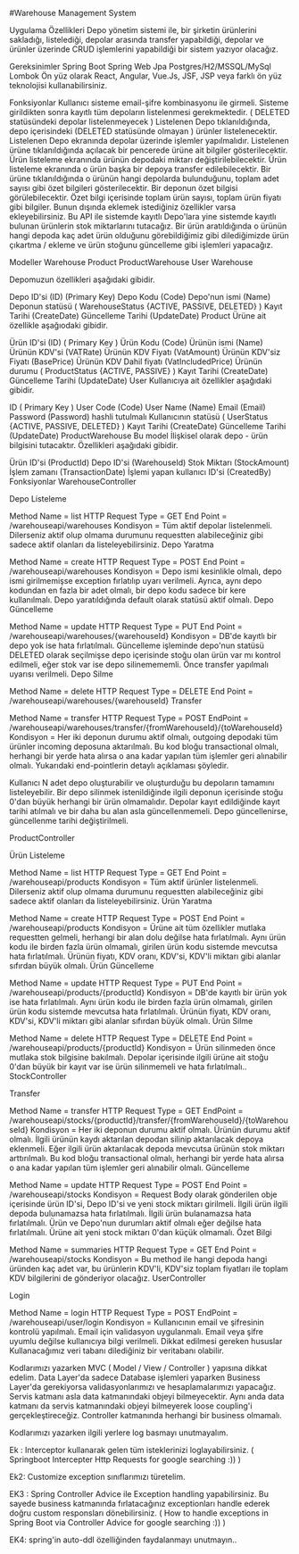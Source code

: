 #Warehouse Management System

Uygulama Özellikleri
Depo yönetim sistemi ile, bir şirketin ürünlerini sakladığı, listelediği, depolar arasında transfer yapabildiği, depolar ve ürünler üzerinde CRUD işlemlerini yapabildiği bir sistem yazıyor olacağız.

Gereksinimler
Spring Boot
Spring Web
Jpa
Postgres/H2/MSSQL/MySql
Lombok
Ön yüz olarak React, Angular, Vue.Js, JSF, JSP veya farklı ön yüz teknolojisi kullanabilirsiniz.

Fonksiyonlar
Kullanıcı sisteme email-şifre kombinasyonu ile girmeli.
Sisteme girildikten sonra kayıtlı tüm depoların listelenmesi gerekmektedir. ( DELETED statüsündeki depolar listelenmeyecek )
Listelenen Depo tıklanıldığında, depo içerisindeki (DELETED statüsünde olmayan ) ürünler listelenecektir.
Listelenen Depo ekranında depolar üzerinde işlemler yapılmalıdır.
Listelenen ürüne tıklanıldığında açılacak bir pencerede ürüne ait bilgiler gösterilecektir.
Ürün listeleme ekranında ürünün depodaki miktarı değiştirilebilecektir.
Ürün listeleme ekranında o ürün başka bir depoya transfer edilebilecektir.
Bir ürüne tıklanıldığında o ürünün hangi depolarda bulunduğunu, toplam adet sayısı gibi özet bilgileri gösterilecektir.
Bir deponun özet bilgisi görülebilecektir. Özet bilgi içerisinde toplam ürün sayısı, toplam ürün fiyatı gibi bilgiler.
Bunun dışında eklemek istediğiniz özellikler varsa ekleyebilirsiniz.
Bu API ile sistemde kayıtlı Depo'lara yine sistemde kayıtlı bulunan ürünlerin stok miktarlarını tutacağız. Bir ürün aratıldığında o ürünün hangi depoda kaç adet ürün olduğunu görebildiğimiz gibi dilediğimizde ürün çıkartma / ekleme ve ürün stoğunu güncelleme gibi işlemleri yapacağız.

Modeller
Warehouse
Product
ProductWarehouse
User
Warehouse

Depomuzun özellikleri aşağıdaki gibidir.

Depo ID'si (ID) (Primary Key)
Depo Kodu (Code)
Depo'nun ismi (Name)
Deponun statüsü ( WarehouseStatus {ACTIVE, PASSIVE, DELETED} )
Kayıt Tarihi (CreateDate)
Güncelleme Tarihi (UpdateDate)
Product Ürüne ait özellikle aşağıodaki gibidir.

Ürün ID'si (ID) ( Primary Key )
Ürün Kodu (Code)
Ürünün ismi (Name)
Ürünün KDV'si (VATRate)
Ürünün KDV Fiyatı (VatAmount)
Ürünün KDV'siz Fiyatı (BasePrice)
Ürünün KDV Dahil fiyatı (VatIncludedPrice)
Ürünün durumu ( ProductStatus {ACTIVE, PASSIVE} )
Kayıt Tarihi (CreateDate)
Güncelleme Tarihi (UpdateDate)
User Kullanıcıya ait özellikler aşağıdaki gibidir.

ID ( Primary Key )
User Code (Code)
User Name (Name)
Email (Email)
Password (Password) hashli tutulmalı
Kullanıcının statüsü ( UserStatus {ACTIVE, PASSIVE, DELETED} )
Kayıt Tarihi (CreateDate)
Güncelleme Tarihi (UpdateDate)
ProductWarehouse Bu model İlişkisel olarak depo - ürün bilgisini tutacaktır. Özellikleri aşağıdaki gibidir.

Ürün ID'si (ProductId)
Depo ID'si (WarehouseId)
Stok Miktarı (StockAmount)
İşlem zamanı (TransactionDate)
İşlemi yapan kullanıcı ID'si (CreatedBy)
Fonksiyonlar
WarehouseController

Depo Listeleme

Method Name = list
HTTP Request Type = GET
End Point = /warehouseapi/warehouses
Kondisyon = Tüm aktif depolar listelenmeli. Dilerseniz aktif olup olmama durumunu requestten alabileceğiniz gibi sadece aktif olanları da listeleyebilirsiniz.
Depo Yaratma

Method Name = create
HTTP Request Type = POST
End Point = /warehouseapi/warehouses
Kondisyon = Depo ismi kesinlikle olmalı, depo ismi girilmemişse exception fırlatılıp uyarı verilmeli. Ayrıca, aynı depo kodundan en fazla bir adet olmalı, bir depo kodu sadece bir kere kullanılmalı. Depo yaratıldığında default olarak statüsü aktif olmalı.
Depo Güncelleme

Method Name = update
HTTP Request Type = PUT
End Point = /warehouseapi/warehouses/{warehouseId}
Kondisyon = DB'de kayıtlı bir depo yok ise hata fırlatılmalı. Güncelleme işleminde depo'nun statüsü DELETED olarak seçilmişse depo içerisinde stoğu olan ürün var mı kontrol edilmeli, eğer stok var ise depo silinemememli. Önce transfer yapılmalı uyarısı verilmeli.
Depo Silme

Method Name = delete
HTTP Request Type = DELETE
End Point = /warehouseapi/warehouses/{warehouseId}
Transfer

Method Name = transfer
HTTP Request Type = POST
EndPoint = /warehouseapi/warehouses/transfer/{fromWarehouseId}/{toWarehouseId}
Kondisyon = Her iki deponun durumu aktif olmalı, outgoing depodaki tüm ürünler incoming deposuna aktarılmalı. Bu kod bloğu transactional olmalı, herhangi bir yerde hata alırsa o ana kadar yapılan tüm işlemler geri alınabilir olmalı.
Yukarıdaki end-pointlerin detaylı açıklaması şöyledir.

Kullanıcı N adet depo oluşturabilir ve oluşturduğu bu depoların tamamını listeleyebilir. Bir depo silinmek istenildiğinde ilgili deponun içerisinde stoğu 0'dan büyük herhangi bir ürün olmamalıdır. Depolar kayıt edildiğinde kayıt tarihi atılmalı ve bir daha bu alan asla güncellenmemeli. Depo güncellenirse, güncellenme tarihi değiştirilmeli.

ProductController

Ürün Listeleme

Method Name = list
HTTP Request Type = GET
End Point = /warehouseapi/products
Kondisyon = Tüm aktif ürünler listelenmeli. Dilerseniz aktif olup olmama durumunu requestten alabileceğiniz gibi sadece aktif olanları da listeleyebilirsiniz.
Ürün Yaratma

Method Name = create
HTTP Request Type = POST
End Point = /warehouseapi/products
Kondisyon = Ürüne ait tüm özellikler mutlaka requestten gelmeli, herhangi bir alan dolu değilse hata fırlatılmalı. Aynı ürün kodu ile birden fazla ürün olmamalı, girilen ürün kodu sistemde mevcutsa hata fırlatılmalı. Ürünün fiyatı, KDV oranı, KDV'si, KDV'li miktarı gibi alanlar sıfırdan büyük olmalı.
Ürün Güncelleme

Method Name = update
HTTP Request Type = PUT
End Point = /warehouseapi/products/{productId}
Kondisyon = DB'de kayıtlı bir ürün yok ise hata fırlatılmalı. Aynı ürün kodu ile birden fazla ürün olmamalı, girilen ürün kodu sistemde mevcutsa hata fırlatılmalı. Ürünün fiyatı, KDV oranı, KDV'si, KDV'li miktarı gibi alanlar sıfırdan büyük olmalı.
Ürün Silme

Method Name = delete
HTTP Request Type = DELETE
End Point = /warehouseapi/products/{productId}
Kondisyon = Ürün silinmeden önce mutlaka stok bilgisine bakılmalı. Depolar içerisinde ilgili ürüne ait stoğu 0'dan büyük bir kayıt var ise ürün silinmemeli ve hata fırlatılmalı..
StockController

Transfer

Method Name = transfer
HTTP Request Type = GET
EndPoint = /warehouseapi/stocks/{productId}/transfer/{fromWarehouseId}/{toWarehouseId}
Kondisyon = Her iki deponun durumu aktif olmalı. Ürünün durumu aktif olmalı. İlgili ürünün kaydı aktarılan depodan silinip aktarılacak depoya eklenmeli. Eğer ilgili ürün aktarılacak depoda mevcutsa ürünün stok miktarı arttırılmalı. Bu kod bloğu transactional olmalı, herhangi bir yerde hata alırsa o ana kadar yapılan tüm işlemler geri alınabilir olmalı.
Güncelleme

Method Name = update
HTTP Request Type = POST
End Point = /warehouseapi/stocks
Kondisyon = Request Body olarak gönderilen obje içerisinde ürün ID'si, Depo ID'si ve yeni stock miktarı girilmeli. İlgili ürün ilgili depoda bulunamazsa hata fırlatılmalı. İlgili ürün bulanamazsa hata fırlatılmalı. Ürün ve Depo'nun durumları aktif olmalı eğer değilse hata fırlatılmalı. Ürüne ait yeni stock miktarı 0'dan küçük olmamalı.
Özet Bilgi

Method Name = summaries
HTTP Request Type = GET
End Point = /warehouseapi/stocks
Kondisyon = Bu method ile hangi depoda hangi üründen kaç adet var, bu ürünlerin KDV'li, KDV'siz toplam fiyatları ile toplam KDV bilgilerini de gönderiyor olacağız.
UserController

Login

Method Name = login
HTTP Request Type = POST
EndPoint = /warehouseapi/user/login
Kondisyon = Kullanıcının email ve şifresinin kontrolü yapılmalı. Email için validasyon uygulanmalı. Email veya şifre uyumlu değilse kullanıcıya bilgi verilmeli.
Dikkat edilmesi gereken hususlar
Kullanacağımız veri tabanı dilediğiniz bir veritabanı olabilir.

Kodlarımızı yazarken MVC ( Model / View / Controller ) yapısına dikkat edelim. Data Layer'da sadece Database işlemleri yaparken Business Layer'da gerekiyorsa validasyonlarımızı ve hesaplamalarımızı yapacağız. Servis katmanı asla data katmanındaki objeyi bilmeyecektir. Aynı anda data katmanı da servis katmanındaki objeyi bilmeyerek loose coupling'i gerçekleştireceğiz. Controller katmanında herhangi bir business olmamalı.

Kodlarımızı yazarken ilgili yerlere log basmayı unutmayalım.

Ek : Interceptor kullanarak gelen tüm isteklerinizi loglayabilirsiniz. ( Springboot Intercepter Http Requests for google searching :)) )

Ek2: Customize exception sınıflarımızı türetelim.

EK3 : Spring Controller Advice ile Exception handling yapabilirsiniz. Bu sayede business katmanında fırlatacağınız exceptionları handle ederek doğru custom responsları dönebilirsiniz. ( How to handle exceptions in Spring Boot via Controller Advice for google searching :)) )

EK4: spring'in auto-ddl özelliğinden faydalanmayı unutmayın..
